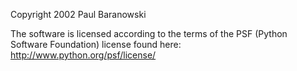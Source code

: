 Copyright 2002 Paul Baranowski

The software is licensed according to the terms of the PSF (Python Software Foundation) license found here: http://www.python.org/psf/license/